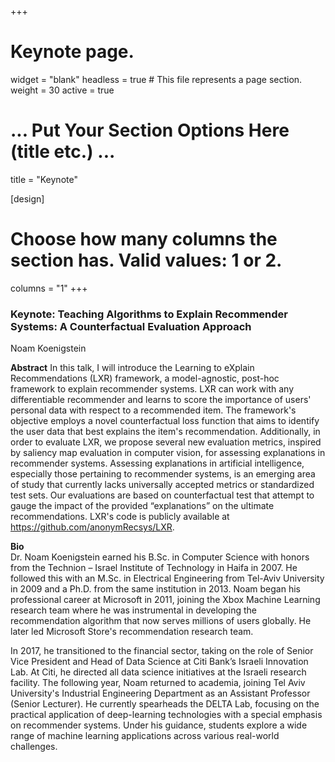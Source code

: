 +++
# Keynote page.
widget = "blank"
headless = true  # This file represents a page section.
weight = 30
active = true

# ... Put Your Section Options Here (title etc.) ...
title = "Keynote"

[design]
  # Choose how many columns the section has. Valid values: 1 or 2.
  columns = "1"
+++

### Keynote: Teaching Algorithms to Explain Recommender Systems: A Counterfactual Evaluation Approach
Noam Koenigstein

**Abstract**
In this talk, I will introduce the Learning to eXplain Recommendations (LXR) framework, a model-agnostic, post-hoc framework to explain recommender systems. LXR can work with any differentiable recommender and learns to score the importance of users' personal data with respect to a recommended item. The framework's objective employs a novel counterfactual loss function that aims to identify the user data that best explains the item's recommendation. Additionally, in order to evaluate LXR, we propose several new evaluation metrics, inspired by saliency map evaluation in computer vision, for assessing explanations in recommender systems. Assessing explanations in artificial intelligence, especially those pertaining to recommender systems, is an emerging area of study that currently lacks universally accepted metrics or standardized test sets. Our evaluations are based on counterfactual test that attempt to gauge the impact of the provided “explanations” on the ultimate recommendations. LXR's code is publicly available at https://github.com/anonymRecsys/LXR.

**Bio**  
Dr. Noam Koenigstein earned his B.Sc. in Computer Science with honors from the Technion – Israel Institute of Technology in Haifa in 2007. He followed this with an M.Sc. in Electrical Engineering from Tel-Aviv University in 2009 and a Ph.D. from the same institution in 2013. Noam began his professional career at Microsoft in 2011, joining the Xbox Machine Learning research team where he was instrumental in developing the recommendation algorithm that now serves millions of users globally. He later led Microsoft Store's recommendation research team.

In 2017, he transitioned to the financial sector, taking on the role of Senior Vice President and Head of Data Science at Citi Bank’s Israeli Innovation Lab. At Citi, he directed all data science initiatives at the Israeli research facility. The following year, Noam returned to academia, joining Tel Aviv University's Industrial Engineering Department as an Assistant Professor (Senior Lecturer). He currently spearheads the DELTA Lab, focusing on the practical application of deep-learning technologies with a special emphasis on recommender systems. Under his guidance, students explore a wide range of machine learning applications across various real-world challenges.